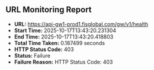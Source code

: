 ## URL Monitoring Report

- **URL:** https://api-gw1-prod1.fisglobal.com/gw/v1/health
- **Start Time:** 2025-10-17T13:43:20.231304
- **End Time:** 2025-10-17T13:43:20.418803
- **Total Time Taken:** 0.187499 seconds
- **HTTP Status Code:** 403
- **Status:** Failure
- **Failure Reason:** HTTP Status Code: 403
